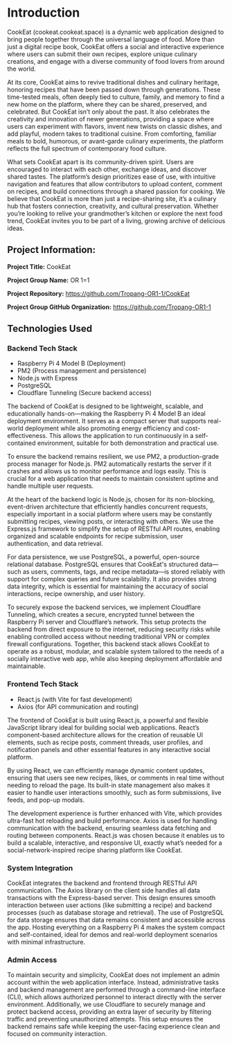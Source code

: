 # Introduction
  CookEat (cookeat.cookeat.space) is a dynamic web application designed to bring people together through the universal language of food. More than just a digital recipe book, CookEat offers a social and interactive experience where users can submit their own recipes, explore unique culinary creations, and engage with a diverse community of food lovers from around the world.

  At its core, CookEat aims to revive traditional dishes and culinary heritage, honoring recipes that have been passed down through generations. These time-tested meals, often deeply tied to culture, family, and memory to find a new home on the platform, where they can be shared, preserved, and celebrated.
But CookEat isn’t only about the past. It also celebrates the creativity and innovation of newer generations, providing a space where users can experiment with flavors, invent new twists on classic dishes, and add playful, modern takes to traditional cuisine. From comforting, familiar meals to bold, humorous, or avant-garde culinary experiments, the platform reflects the full spectrum of contemporary food culture.

  What sets CookEat apart is its community-driven spirit. Users are encouraged to interact with each other, exchange ideas, and discover shared tastes. The platform’s design prioritizes ease of use, with intuitive navigation and features that allow contributors to upload content, comment on recipes, and build connections through a shared passion for cooking.
We believe that CookEat is more than just a recipe-sharing site, it’s a culinary hub that fosters connection, creativity, and cultural preservation. Whether you’re looking to relive your grandmother’s kitchen or explore the next food trend, CookEat invites you to be part of a living, growing archive of delicious ideas.


## Project Information:
**Project Title:** CookEat

**Project Group Name:** OR 1=1

**Project Repository:** https://github.com/Tropang-OR1-1/CookEat

**Project Group GitHub Organization:** https://github.com/Tropang-OR1-1


## Technologies Used
  ### Backend Tech Stack  
  - Raspberry Pi 4 Model B (Deployment)  
  - PM2 (Process management and persistence)  
  -  Node.js with Express  
  - PostgreSQL  
  - Cloudflare Tunneling (Secure backend access)

  The backend of CookEat is designed to be lightweight, scalable, and educationally hands-on—making the Raspberry Pi 4 Model B an ideal deployment environment. It serves as a compact server that supports real-world deployment while also promoting energy efficiency and cost-effectiveness. This allows the application to run continuously in a self-contained environment, suitable for both demonstration and practical use.

  To ensure the backend remains resilient, we use PM2, a production-grade process manager for Node.js. PM2 automatically restarts the server if it crashes and allows us to monitor performance and logs easily. This is crucial for a web application that needs to maintain consistent uptime and handle multiple user requests.

  At the heart of the backend logic is Node.js, chosen for its non-blocking, event-driven architecture that efficiently handles concurrent requests, especially important in a social platform where users may be constantly submitting recipes, viewing posts, or interacting with others. We use the Express.js framework to simplify the setup of RESTful API routes, enabling organized and scalable endpoints for recipe submission, user authentication, and data retrieval.

  For data persistence, we use PostgreSQL, a powerful, open-source relational database. PostgreSQL ensures that CookEat's structured data—such as users, comments, tags, and recipe metadata—is stored reliably with support for complex queries and future scalability. It also provides strong data integrity, which is essential for maintaining the accuracy of social interactions, recipe ownership, and user history.

  To securely expose the backend services, we implement Cloudflare Tunneling, which creates a secure, encrypted tunnel between the Raspberry Pi server and Cloudflare’s network. This setup protects the backend from direct exposure to the internet, reducing security risks while enabling controlled access without needing traditional VPN or complex firewall configurations.
Together, this backend stack allows CookEat to operate as a robust, modular, and scalable system tailored to the needs of a socially interactive web app, while also keeping deployment affordable and maintainable.

  ### Frontend Tech Stack  
  - React.js (with Vite for fast development)  
  - Axios (for API communication and routing)

  The frontend of CookEat is built using React.js, a powerful and flexible JavaScript library ideal for building social web applications. React’s component-based architecture allows for the creation of reusable UI elements, such as recipe posts, comment threads, user profiles, and notification panels and other essential features in any interactive social platform.

  By using React, we can efficiently manage dynamic content updates, ensuring that users see new recipes, likes, or comments in real time without needing to reload the page. Its built-in state management also makes it easier to handle user interactions smoothly, such as form submissions, live feeds, and pop-up modals.

  The development experience is further enhanced with Vite, which provides ultra-fast hot reloading and build performance. Axios is used for handling communication with the backend, ensuring seamless data fetching and routing between components. React.js was chosen because it enables us to build a scalable, interactive, and responsive UI, exactly what’s needed for a social-network-inspired recipe sharing platform like CookEat.
	
   ### System Integration
  CookEat integrates the backend and frontend through RESTful API communication. The Axios library on the client side handles all data transactions with the Express-based server. This design ensures smooth interaction between user actions (like submitting a recipe) and backend processes (such as database storage and retrieval). The use of PostgreSQL for data storage ensures that data remains consistent and accessible across the app. Hosting everything on a Raspberry Pi 4 makes the system compact and self-contained, ideal for demos and real-world deployment scenarios with minimal infrastructure.

   ### Admin Access
  To maintain security and simplicity, CookEat does not implement an admin account within the web application interface. Instead, administrative tasks and backend management are performed through a command-line interface (CLI), which allows authorized personnel to interact directly with the server environment. Additionally, we use Cloudflare to securely manage and protect backend access, providing an extra layer of security by filtering traffic and preventing unauthorized attempts. This setup ensures the backend remains safe while keeping the user-facing experience clean and focused on community interaction.
